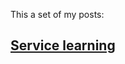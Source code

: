 This a set of my posts:

## [**Service learning**](https://github.com/nordiechcharfi/nordiechcharfi.github.io/blob/master/_posts/2018-05-18-A%20service-learning%20trip%20to%20the%20heart%20of%20Appalachia.md)